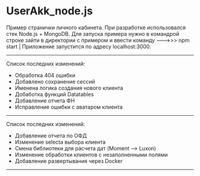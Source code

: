 # UserAkk_node.js
Пример странички личного кабинета. При разработке использовался стек Node.js + MongoDB. Для запуска примера нужно в командрой строке зайти в директории с примером и ввести команду --->>> npm start | Приложение запустится по адресу localhost:3000.

______________________________________________________________________________________________________________________
Список последних изменений:
- Обработка 404 ошибки
- Добавлено сохранение сессий
- Именена логика создания нового клиента
- Добаботка функций Datatables
- Добавление отчета ФН
- Исправление ошибки с аватаром клиента
______________________________________________________________________________________________________________________
Список последних изменений:
- Добавление отчета по ОФД
- Изменение selecta выбора клиента
- Смена библиотеки для расчета дат (Moment --> Luxon)
- Изменение обработки клиентов с незаполненными полями
- Добавление развертывания через Docker
_________________________________________
